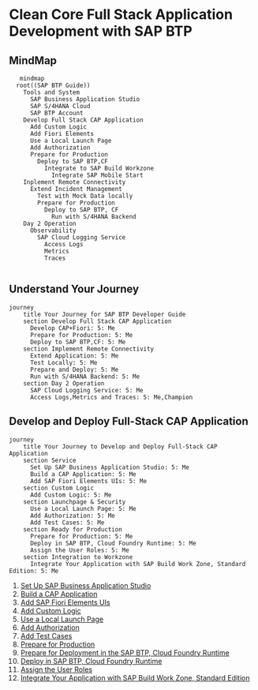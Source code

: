 # Clean Core Full Stack Application Development with SAP BTP

## MindMap

```mermaid
   mindmap
  root((SAP BTP Guide))
    Tools and System
      SAP Business Application Studio
      SAP S/4HANA Cloud
      SAP BTP Account
    Develop Full Stack CAP Application 
      Add Custom Logic
      Add Fiori Elements
      Use a Local Launch Page
      Add Authorization
      Prepare for Production
        Deploy to SAP BTP,CF
          Integrate to SAP Build Workzone
            Integrate SAP Mobile Start
    Inplement Remote Connectivity
      Extend Incident Management
        Test with Mock Data locally
        Prepare for Production
          Deploy to SAP BTP, CF
            Run with S/4HANA Backend 
    Day 2 Operation
      Observability
        SAP Cloud Logging Service
          Access Logs
          Metrics
          Traces


```
## Understand Your Journey

```mermaid
journey
    title Your Journey for SAP BTP Developer Guide
    section Develop Full Stack CAP Application
      Develop CAP+Fiori: 5: Me
      Prepare for Production: 5: Me
      Deploy to SAP BTP,CF: 5: Me
    section Implement Remote Connectivity
      Extend Application: 5: Me
      Test Locally: 5: Me
      Prepare and Deploy: 5: Me
      Run with S/4HANA Backend: 5: Me 
    section Day 2 Operation
      SAP Cloud Logging Service: 5: Me
      Access Logs,Metrics and Traces: 5: Me,Champion
```

## Develop and Deploy Full-Stack CAP Application

```mermaid
journey
    title Your Journey to Develop and Deploy Full-Stack CAP Application
    section Service
      Set Up SAP Business Application Studio: 5: Me
      Build a CAP Application: 5: Me
      Add SAP Fiori Elements UIs: 5: Me 
    section Custom Logic
      Add Custom Logic: 5: Me 
    section Launchpage & Security
      Use a Local Launch Page: 5: Me
      Add Authorization: 5: Me
      Add Test Cases: 5: Me
    section Ready for Production
      Prepare for Production: 5: Me
      Deploy in SAP BTP, Cloud Foundry Runtime: 5: Me
      Assign the User Roles: 5: Me
    section Integration to Workzone
      Integrate Your Application with SAP Build Work Zone, Standard Edition: 5: Me
```

1. [Set Up SAP Business Application Studio](https://developers.sap.com/tutorials/set-up-bas.html)
2. [Build a CAP Application](https://developers.sap.com/tutorials/build-cap-app.html)
3. [Add SAP Fiori Elements UIs](https://developers.sap.com/tutorials/add-fiori-elements-uis.html)
4. [Add Custom Logic](https://developers.sap.com/tutorials/add-custom-logic.html)
5. [Use a Local Launch Page](https://developers.sap.com/tutorials/use-local-launch-page.html)
6. [Add Authorization](https://developers.sap.com/tutorials/add-authorization.html)
7. [Add Test Cases](https://developers.sap.com/tutorials/add-test-cases.html)
8. [Prepare for Production](https://developers.sap.com/tutorials/prep-for-prod.html)
9. [Prepare for Deployment in the SAP BTP, Cloud Foundry Runtime](https://developers.sap.com/tutorials/prepare-btp-cf.html)
10. [Deploy in SAP BTP, Cloud Foundry Runtime](https://developers.sap.com/tutorials/deploy-to-cf.html)
11. [Assign the User Roles](https://developers.sap.com/tutorials/user-role-assignment.html)
12. [Integrate Your Application with SAP Build Work Zone, Standard Edition](https://developers.sap.com/tutorials/integrate-with-work-zone.html)





